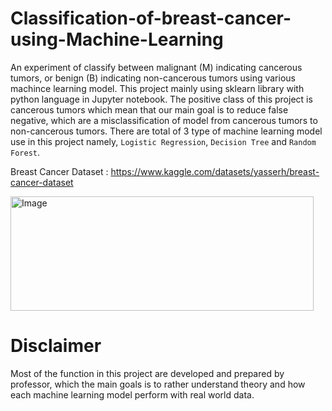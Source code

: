 # Classification-of-breast-cancer-using-Machine-Learning
An experiment of classify between malignant (M) indicating cancerous tumors,  or benign (B) indicating non-cancerous tumors using various machince learning model. This project mainly using sklearn library with python language in Jupyter notebook. The positive class of this project is cancerous tumors which mean that our main goal is to reduce false negative, which are a misclassification of model from cancerous tumors to non-cancerous tumors. There are total of 3 type of machine learning model use in this project namely, `Logistic Regression`, `Decision Tree` and `Random Forest`.

Breast Cancer Dataset : https://www.kaggle.com/datasets/yasserh/breast-cancer-dataset

<img width="485" height="183" alt="Image" src="https://github.com/user-attachments/assets/00b70394-75f8-462b-9267-8417d2533130" />

# Disclaimer
Most of the function in this project are developed and prepared by professor, which the main goals is to rather understand theory and how each machine learning model perform with real world data.
